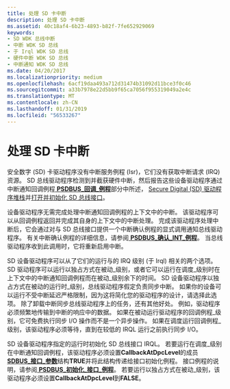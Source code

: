 ```yaml
---
title: 处理 SD 卡中断
description: 处理 SD 卡中断
ms.assetid: 40c18af4-6b23-4893-b82f-7fe652929069
keywords:
- SD WDK 总线中断
- 中断 WDK SD 总线
- 于 Irql WDK SD 总线
- 硬件中断 WDK SD 总线
- 中断通知 WDK SD 总线
ms.date: 04/20/2017
ms.localizationpriority: medium
ms.openlocfilehash: 6acf19daa493a712d31474b31092d11bce3f0c46
ms.sourcegitcommit: a33b7978e22d5bb9f65ca7056f955319049a2e4c
ms.translationtype: MT
ms.contentlocale: zh-CN
ms.lasthandoff: 01/31/2019
ms.locfileid: "56533267"
---
```

# <a name="handling-sd-card-interrupts"></a>处理 SD 卡中断


安全数字 (SD) 卡驱动程序没有中断服务例程 (Isr)，它们没有获取中断请求 (IRQ) 资源。 SD 总线驱动程序检测到并截获硬件中断，然后报告这些设备驱动程序通过中断通知回调例程[ **PSDBUS\_回调\_例程**](https://msdn.microsoft.com/library/windows/hardware/ff537617)部分中所述， [Secure Digital (SD) 驱动程序堆栈](https://msdn.microsoft.com/library/windows/hardware/ff537964)并[打开并初始化 SD 总线接口](https://msdn.microsoft.com/library/windows/hardware/ff537442)。

设备驱动程序无需完成处理中断通知回调例程的上下文中的中断。 该驱动程序可以从回调例程返回并完成其自身的上下文中的中断处理。 完成该驱动程序处理中断后，它会通过对与 SD 总线接口提供一个中断确认例程的显式调用通知总线驱动程序。 有关中断确认例程的详细信息，请参阅[ **PSDBUS\_确认\_INT\_例程**](https://msdn.microsoft.com/library/windows/hardware/ff537616)。 当总线驱动程序收到此调用时，它将重新启用中断。

SD 设备驱动程序可以从了它们的运行与的 IRQ 级别 (于 Irql) 相关的两个选项。 SD 驱动程序可以运行以独占方式在被动\_级别，或者它可以运行在调度\_级别时在上下文中的中断通知回调例程而在被动\_级别余下的时间。 SD 设备驱动程序以独占方式在被动的运行时\_级别，总线驱动程序假定负责同步中断。 如果你的设备可以运行不受中断延迟严格限制，因为这将简化您的驱动程序的设计，请选择此选项。 除了卸载中断同步总线驱动程序上的任务，还有其他好处。 例如，驱动程序必须频繁地传输到中断的响应中的数据。 如果在被动运行驱动程序的回调例程\_级别，它可免费执行同步 I/O 操作而不是一个异步操作。 如果在调度运行回调例程\_级别，该驱动程序必须等待，直到在较低的 IRQL 运行之前执行同步 I/O。

SD 设备驱动程序指定的运行时初始化 SD 总线接口 IRQL。 若要运行在调度\_级别在中断通知回调例程，该驱动程序必须设置**CallbackAtDpcLevel**的成员[ **SDBUS\_接口\_参数**](https://msdn.microsoft.com/library/windows/hardware/ff537919)结构**TRUE**并将此结构传递给接口初始化例程。 接口例程的说明，请参阅[ **PSDBUS\_初始化\_接口\_例程**](https://msdn.microsoft.com/library/windows/hardware/ff537618)。 若要运行以独占方式在被动\_级别，该驱动程序必须设置**CallbackAtDpcLevel**到**FALSE**。

 

 




